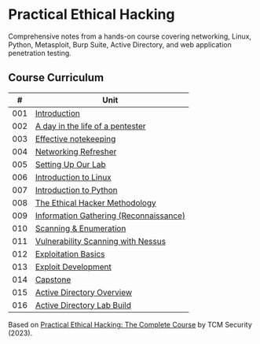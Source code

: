 # Practical Ethical Hacking

Comprehensive notes from a hands-on course covering networking, Linux, Python, Metasploit, Burp Suite, Active Directory, and web application penetration testing.

## Course Curriculum

|  #  | Unit                                                                                        |
| :-: | ------------------------------------------------------------------------------------------- |
| 001 | [Introduction](01.%20Introduction.md)                                                       |
| 002 | [A day in the life of a pentester](02.%20A%20day%20in%20the%20life%20of%20a%20pentester.md) |
| 003 | [Effective notekeeping](03.%20Effective%20notekeeping.md)                                   |
| 004 | [Networking Refresher](04.%20Networking%20Refresher.md)                                     |
| 005 | [Setting Up Our Lab](05.%20Setting%20up%20our%20lab.md)                                     |
| 006 | [Introduction to Linux](06.%20Intro%20to%20Linux.md)                                        |
| 007 | [Introduction to Python](07.%20Intro%20to%20Python.md)                                      |
| 008 | [The Ethical Hacker Methodology](08.%20The%20Ethical%20Hacker%20Methodology.md)             |
| 009 | [Information Gathering (Reconnaissance)](<09.%20Info%20Gathering%20(Reconnaissance).md>)    |
| 010 | [Scanning & Enumeration](10.%20Scanning%20&%20Enumeration.md)                               |
| 011 | [Vulnerability Scanning with Nessus](11.%20Vulnerability%20Scanning%20with%20Nessus.md)     |
| 012 | [Exploitation Basics](12.%20Exploitation%20Basics.md)                                       |
| 013 | [Exploit Development](13.%20Exploit%20Development.md)                                       |
| 014 | [Capstone](14.%20Capstone.md)                                                               |
| 015 | [Active Directory Overview](15.%20Active%20Directory%20Overview.md)                         |
| 016 | [Active Directory Lab Build](16.%20Active%20Directory%20Lab%20Build.md)                     |

<!-- | 017 | [Attacking Active Directory - Initial Attack Vectors](17.%20Attacking%20Active%20Directory%20-%20Initial%20Attack%20Vectors.md)         |
| 018 | [Attacking Active Directory - Post-Compromise Enumeration](18.%20Attacking%20Active%20Directory%20-%20Post-Compromise%20Enumeration.md) |
| 019 | [Attacking Active Directory - Post-Compromise Attacks](19.%20Attacking%20Active%20Directory%20-%20Post-Compromise%20Attacks.md)         |
| 020 | [We've Compromised the Domain - Now What?](20.%20We've%20Compromised%20the%20Domain%20-%20Now%20What.md)                                |
| 021 | [Additional Active Directory Attacks](21.%20Additional%20Active%20Directory%20Attacks.md)                                               |
| 022 | [Active Directory Case Studies](22.%20Active%20Directory%20Case%20Studies.md)                                                           |
| 023 | [Post Exploitation](23.%20Post%20Exploitation.md)                                                                                       |
| 024 | [Web Application Enumeration - Revisited](24.%20Web%20Application%20Enumeration%20-%20Revisited.md)                                     |
| 025 | [Find & Exploit Common Web Vulnerabilities](25.%20Find%20&%20Exploit%20Common%20Web%20Vulnerabilities.md)                               |
| 026 | [Wireless Penetration Testing](26.%20Wireless%20Penetration%20Testing.md)                                                               |
| 027 | [Legal Documents and Report Writing](27.%20Legal%20Documents%20and%20Report%20Writing.md)                                               |
| 028 | [Career Advice](28.%20Career%20Advice.md)                                                                                               | -->

Based on [Practical Ethical Hacking: The Complete Course](https://academy.tcm-sec.com/p/practical-ethical-hacking-the-complete-course) by TCM Security (2023).
